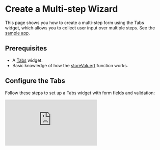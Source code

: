 # Create a Multi-step Wizard 

This page shows you how to create a multi-step form using the Tabs widget, which allows you to collect user input over multiple steps. See the [sample app](https://app.appsmith.com/app/create-a-multi-step-wizard/page1-65769e76eba2285a9c3c78f2).

<ZoomImage
  src="/img/multi-step-form1.gif" 
  alt="multi-step-form"
  caption="Multi-step form using Tabs"
/>

## Prerequisites

* A [Tabs](/reference/widgets/tabs) widget.
* Basic knowledge of how the [storeValue()](/reference/appsmith-framework/widget-actions/store-value) function works.


## Configure the Tabs

Follow these steps to set up a Tabs widget with form fields and validation:


<div style={{ position: "relative", paddingBottom: "calc(50.52% + 41px)", height: 0, width: "100%" }}>
  <iframe
    src="https://demo.arcade.software/DrYCwqdPWdevGtwRIETJ?embed"
    frameBorder="0"
    loading="lazy"
    webkitAllowFullScreen
    mozAllowFullScreen
    allowFullScreen
    allow="fullscreen"
    style={{ position: "absolute", top: 0, left: 0, width: "100%", height: "100%" }}
    title="Appsmith | Connect Data"
  />
</div>


*Example:* If you want to set up a multi-step form with three tabs:


1. Add and rename tabs as required. For example, rename them to `BasicInfo`, `LeadInfo`, and `CompanyInfo`.

2. Drop a Form widget for each tab and add relevant widgets like Input, Select, inside the form.


3. To validate user inputs, use properties like Regex, Valid, and Required. The submit Button remains disabled until all widgets meet the defined validation criteria. 

<dd>

See [validation examples](/reference/widgets/input#regex-string) for the Input widget.


</dd>

## Set up navigation

Follow these steps to navigate between Tabs using [storeValue()](/reference/appsmith-framework/widget-actions/store-value) and Button widgets:



<div style={{ position: "relative", paddingBottom: "calc(50.52% + 41px)", height: 0, width: "100%" }}>
  <iframe
    src="https://demo.arcade.software/Vby7KG2v4JK0C187CC6f?embed"
    frameBorder="0"
    loading="lazy"
    webkitAllowFullScreen
    mozAllowFullScreen
    allowFullScreen
    allow="fullscreen"
    style={{ position: "absolute", top: 0, left: 0, width: "100%", height: "100%" }}
    title="Appsmith | Connect Data"
  />
</div>

1. To navigate to the next Tab, configure the **onClick** event of the Button within each Tab to trigger the **Store value** action and specify a unique key and Tab name.

<dd>

*Example:* On Tab 1 (`BasicInfo`), set the Submit Button's widget **onClick** event to trigger the **Store value** action and specify:  

| Field Name	| Value    	|
|-------	|---------------	|
| Key   	| `defaulttab`   	|
| Value 	| `LeadInfo` 	|


In this configuration, `defaulttab` acts as a unique identifier, while the Value field represents the name of the tab you want to navigate to, which, in this case, is the next tab `LeadInfo`. 

This setup stores the next Tab's name in the `defaulttab` key, which can then be used for navigation in subsequent steps.



</dd>

2. Similarly, to navigate to the previous tab, add a new Button widget to each tab and configure the **onClick** event to trigger the **Store value** action and specify the same unique key.


<dd>

*Example:* on Tab 2 (`LeadInfo`) tab, add a new Button widget and configure its **onClick** event to allow users to go back to the previous tab. For this, select **Store value** option from the action selector and specify:


| Field Name	| Value    	|
|-------	|---------------	|
| Key   	| `defaulttab`   	|
| Value 	| `BasicInfo` 	|

In this configuration, the same `defaulttab` key is used to store the name of the previous tab, which, in this case, is `BasicInfo`. This setup stores the previous Tab's name in the `defaulttab` key, which can then be used for navigation in subsequent steps.

Similarly, for each Tab, configure two Button widgets - one for navigating to the next tab and another for navigating to the previous tab.


</dd>


4. To display the Tab based on the `storeValue`, add the following code into the **Default Tab** property of the Tabs widget:


<dd>

```js
{{appsmith.store.defaulttab}}
```

This allows you to access the Tab name from the store using the `defaulttab` key. 

</dd>

5. Configure the final submit Button's **onClick** event to execute the update query. See how to [Submit Form data](/build-apps/how-to-guides/submit-form-data#submit-form-data).


6. Disable the **Show Tabs** property to hide tabs, which prevents manual selection and ensures controlled navigation.

With this setup, you can navigate between Tabs using Button widgets and the `storeValue` function.


You can customize the style of your Tabs by adding Buttons and Progress bar. Additionally, use the Setter methods to configure the UI elements according to your preferences.




## Save Partial Data

To persistently store data while users are in the process of filling out the form, you have two options:

- Using the `storeValue` function to store data locally, so users can resume their form-filling journey even if they navigate away. The data gets inserted into the datasource only when the submit button (executing the update query), is triggered.

- Direct server or datasource saving to ensure real-time, and storage of user data, which can be beneficial for immediate updates or backend integration. 

For partial data saving using API, follow these steps:

1. Set up an API endpoint to handle the initial insertion of data on `Next` button's **onClick** event. In this step, save the details that are already filled out in the form, and set the rest of the fields as null or with default values.

<dd>

*Example:* To insert data, add the following into the JSON body of the REST API.


```js
{
   "name": {{user_name.text ? user_name.text : null}},
   "role": {{user_role.text ? user_role.text : null}},
   "lead_date": {{Date_created.formattedDate ? Date_created.formattedDate : null}}
   // Add more fields as needed
}

```
The above code dynamically constructs a JSON object with optional properties, setting them to input field values or `null` if unavailable.

</dd>

2. Following the initial data insertion, use the `storeValue` function to save the data's unique identifier or `ID`. 


<dd>

*Example:* To save the `ID` upon the successful execution of the API, add the following code in the **onClick** event of the Next button:


```js
{{user_api.run().then(() => {
  storeValue('userid', Api1.data.id);
});}}
```

</dd>

3. Create a new API to update the existing record with additional data as the user advances through the form. Trigger this API execution when the user clicks on the Next buttons. 


<dd>

*Example:* For this, consider using the `PATCH` method, which is designed for partial updates: 

```js
//URL
https://yourapi.in/api/users/{{appsmith.store.userid}}
```

And in the content BODY pass the input data:

```js
//BODY
{
   "company_name": {{company_name.text ? company_name.text : null}},
   "product_name": {{product_name.text ? product_name.text : null}},
      // Add more fields as needed
}

```

</dd>

4. When the user completes the form and clicks the final Submit button, trigger an API to send the remaining or updated data to the server.


With this setup, data is directly saved to the server as users click on the Next button. Additionally, you can implement functions to check tab status, open relevant tabs on login, and dynamically fetch and display stored data.